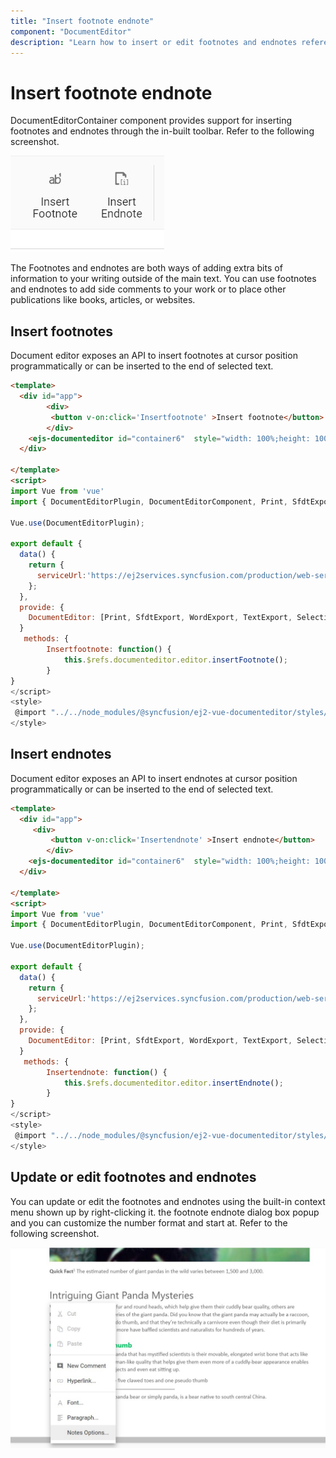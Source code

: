```yaml
---
title: "Insert footnote endnote"
component: "DocumentEditor"
description: "Learn how to insert or edit footnotes and endnotes references in JavaScript document editor."
---
```


# Insert footnote endnote

DocumentEditorContainer component provides support for inserting footnotes and endnotes through the in-built toolbar. Refer to the following screenshot.

![Insert footnote endnote](images/note-toolbar.jpg)

The Footnotes and endnotes are both ways of adding extra bits of information to your writing outside of the main text. You can use footnotes and endnotes to add side comments to your work or to place other publications like books, articles, or websites.

## Insert footnotes

Document editor exposes an API to insert footnotes at cursor position programmatically or can be inserted to the end of selected text.

```html
<template>
  <div id="app">
        <div>
         <button v-on:click='Insertfootnote' >Insert footnote</button>
        </div>
    <ejs-documenteditor id="container6"  style="width: 100%;height: 100%;" :serviceUrl='serviceUrl' :isReadOnly='false' :enablePrint='true' :enableSfdtExport='true' :enableSelection='true' :enableContextMenu='true' :enableSearch='true' :enableOptionsPane='true' :enableWordExport='true' :enableTextExport='true' :enableEditor='true' :enableImageResizer='true' :enableEditorHistory='true' :enableHyperlinkDialog='true' :enableTableDialog='true' :enableBookmarkDialog='true' :enableTableOfContentsDialog='true' :enablePageSetupDialog='true' :enableStyleDialog='true' :enableListDialog='true' :enableParagraphDialog='true' :enableFontDialog='true' :enableTablePropertiesDialog='true' :enableBordersAndShadingDialog='true' :enableTableOptionsDialog='true'></ejs-documenteditor>
  </div>

</template>
<script>
import Vue from 'vue'
import { DocumentEditorPlugin, DocumentEditorComponent, Print, SfdtExport, WordExport, TextExport, Selection, Search, Editor, ImageResizer, EditorHistory, ContextMenu, OptionsPane, HyperlinkDialog, TableDialog, BookmarkDialog, TableOfContentsDialog, PageSetupDialog, StyleDialog, ListDialog, ParagraphDialog, BulletsAndNumberingDialog, FontDialog, TablePropertiesDialog, BordersAndShadingDialog, TableOptionsDialog, CellOptionsDialog, StylesDialog } from '@syncfusion/ej2-vue-documenteditor';

Vue.use(DocumentEditorPlugin);

export default {
  data() {
    return {
      serviceUrl:'https://ej2services.syncfusion.com/production/web-services/api/documenteditor/'
    };
  },
  provide: {
    DocumentEditor: [Print, SfdtExport, WordExport, TextExport, Selection, Search, Editor, ImageResizer, EditorHistory, ContextMenu, OptionsPane, HyperlinkDialog, TableDialog, BookmarkDialog, TableOfContentsDialog, PageSetupDialog, StyleDialog, ListDialog, ParagraphDialog, BulletsAndNumberingDialog, FontDialog, TablePropertiesDialog, BordersAndShadingDialog, TableOptionsDialog, CellOptionsDialog, StylesDialog]
  }
   methods: {
        Insertfootnote: function() {
            this.$refs.documenteditor.editor.insertFootnote();
        }
}
</script>
<style>
 @import "../../node_modules/@syncfusion/ej2-vue-documenteditor/styles/material.css";
</style>
```

## Insert endnotes

Document editor exposes an API to insert endnotes at cursor position programmatically or can be inserted to the end of selected text.

```html
<template>
  <div id="app">
     <div>
         <button v-on:click='Insertendnote' >Insert endnote</button>
        </div>
    <ejs-documenteditor id="container6"  style="width: 100%;height: 100%;" :serviceUrl='serviceUrl' :isReadOnly='false' :enablePrint='true' :enableSfdtExport='true' :enableSelection='true' :enableContextMenu='true' :enableSearch='true' :enableOptionsPane='true' :enableWordExport='true' :enableTextExport='true' :enableEditor='true' :enableImageResizer='true' :enableEditorHistory='true' :enableHyperlinkDialog='true' :enableTableDialog='true' :enableBookmarkDialog='true' :enableTableOfContentsDialog='true' :enablePageSetupDialog='true' :enableStyleDialog='true' :enableListDialog='true' :enableParagraphDialog='true' :enableFontDialog='true' :enableTablePropertiesDialog='true' :enableBordersAndShadingDialog='true' :enableTableOptionsDialog='true'></ejs-documenteditor>
  </div>

</template>
<script>
import Vue from 'vue'
import { DocumentEditorPlugin, DocumentEditorComponent, Print, SfdtExport, WordExport, TextExport, Selection, Search, Editor, ImageResizer, EditorHistory, ContextMenu, OptionsPane, HyperlinkDialog, TableDialog, BookmarkDialog, TableOfContentsDialog, PageSetupDialog, StyleDialog, ListDialog, ParagraphDialog, BulletsAndNumberingDialog, FontDialog, TablePropertiesDialog, BordersAndShadingDialog, TableOptionsDialog, CellOptionsDialog, StylesDialog } from '@syncfusion/ej2-vue-documenteditor';

Vue.use(DocumentEditorPlugin);

export default {
  data() {
    return {
      serviceUrl:'https://ej2services.syncfusion.com/production/web-services/api/documenteditor/'
    };
  },
  provide: {
    DocumentEditor: [Print, SfdtExport, WordExport, TextExport, Selection, Search, Editor, ImageResizer, EditorHistory, ContextMenu, OptionsPane, HyperlinkDialog, TableDialog, BookmarkDialog, TableOfContentsDialog, PageSetupDialog, StyleDialog, ListDialog, ParagraphDialog, BulletsAndNumberingDialog, FontDialog, TablePropertiesDialog, BordersAndShadingDialog, TableOptionsDialog, CellOptionsDialog, StylesDialog]
  }
   methods: {
        Insertendnote: function() {
            this.$refs.documenteditor.editor.insertEndnote();
        }
}
</script>
<style>
 @import "../../node_modules/@syncfusion/ej2-vue-documenteditor/styles/material.css";
</style>
```

## Update or edit footnotes and endnotes

You can update or edit the footnotes and endnotes using the built-in context menu shown up by right-clicking it.
the footnote endnote dialog box popup and you can customize the number format and start at. Refer to the following screenshot.

![Update or edit footnotes and endnotes](images/notes-option.jpg)
